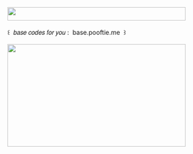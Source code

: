 <img width="400" height="30" src="https://middlepot.com/img/lacey.png">\
  \
 ‌ ‌ ‌ ‌ ‌ ‌ ‌ ‌ ‌ ‌ ‌ ‌ ‌ ‌꒰ ‌ 𝑏𝑎𝑠𝑒 𝑐𝑜𝑑𝑒𝑠 𝑓𝑜𝑟 𝑦𝑜𝑢 : ‌ base.pooftie.me ‌ ꒱\
  \
<img width="400" height="230" src="https://middlepot.com/img/arrangement.jpg">

